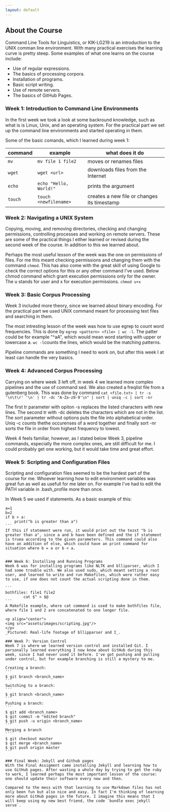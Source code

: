 ```yaml
---
layout: default
---
```

## About the Course
Command Line Tools for Linguistics, or KIK-LG219 is an introduction to the UNIX comman line environment. With many practical exercises the learning curve is pretty steep. Some examples of what one learns on the course include: 

* Use of regular expressions.
* The basics of processing corpora.
* Installation of programs.
* Basic script writing.
* Use of remote servers.
* The basics of GitHub Pages.


### Week 1: Introduction to Command Line Environments
In the first week we took a look at some backround knowledge, such as what is is Linux, Unix, and an operating system. For the practical part we set up the command line environments and started operating in them. 

Some of the basic comands, which I learned during week 1:

| command | example	      		| what does it do			 	|
| ------- | ---------------------------	| --------------------------------------------- |
| `mv` 	  | `mv file 1 file2` 		| moves or renames files			|
| `wget`  | `wget <url>`  		| downloads files from the Internet		|
| `echo`  | `echo "Hello, World!"`	| prints the argument				|
| `touch` | `touch <newfilename>`	| creates a new file or changes its timestamp	|


### Week 2: Navigating a UNIX System
Copying, moving, and removing directories, checking and changing permissions, controlling processes and working on remote servers. These are some of the practical things I either learned or revised during the second week of the course. In addition to this we learned about. 

Perhaps the most useful lesson of the week was the one on permissions of files. For me this meant checking permissions and changing them with the command `chmod`. This has also come with the great skill of using Google to check the correct options for this or any other command I've used. Below chmod command which grant execution permissions only for the owner. The u stands for user and x for execution permissions.
`chmod u+x`


### Week 3: Basic Corpus Processing
Week 3 included more theory, since we learned about binary encoding. For the practical part we used UNIX command meant for processing text files and searching in them. 

The most intresting lesson of the week was how to use egrep to count word frequencies. This is done by `egrep <pattern> <file> | wc -l`. The patter could be for example "^aA", which would mean word starting with upper or lowercase a. `wc -l`counts the lines, which would be the matching patterns. 

Pipeline commands are something I need to work on, but after this week I at least can handle the very basics. 


### Week 4: Advanced Corpus Processing
Carrying on where week 3 left off, in week 4 we learned more complex pipelines and the use of command sed. We also created a freqlist file from a gutenberg book. This was done by command `cat <file.txt> | tr -s '\n\t\r' '\n' | tr -dc "A-Za-z0-9'\n" | sort | uniq -c | sort -nr`

The first tr parameter with opiton -s replaces the listed characters with new lines. The second tr with -dc deletes the characters which are not in the list. The sort parameter without options puts the file into alphabetical order. Uniq -c counts thethe occurenses of a word together and finally sort -nr sorts the file in order from highest frequency to lowest.  

Week 4 feels familiar, however, as I stated below Week 3, pipeline commands, especially the more complex ones, are still difficult for me. I could probably get one working, but it would take time and great effort.


### Week 5: Scripting and Configuration Files
Scripting and configuration files seemed to be the hardest part of the course for me. Whoever learning how to edit environment variables was great fun as well as usefull for me later on. For example I've had to edit the PATH variable in .bash_profile more than once. 

In Week 5 we used if statements. As a basic example of this: 
````
a=1
b=2
if b > a:
	print("b is greater than a")
```
If this if statement were run, it would print out the tezxt "b is greater than a", since a and b have been defined and the if statement is truea according to the given parameters. This command could also have an addition of else, which could have an print command for situation where b = a or b < a. 


### Week 6: Installing and Running Programs 
Week 6 was for installing programs like NLTK and blliparser, which I had some trouble with. We also used sudo, which meant setting a root user, and learned to write and run Makefiles, which were rather easy to use, if one does not count the actual scripting done in them. 

```
bothfiles: file1 file2
        cat $^ > $@
```
A Makefile example, where cat command is used to make bothfiles file, where file 1 and 2 are concatenated to one longer file. 

<p align="center">
<img src="assets/images/scripting.jpg"/>
</p>
_Pictured: Real-life footage of bllipparser and I_.

### Week 7: Version Control
Week 7 is where we learned version control and installed Git. I personally learned everything I now know about GitHub during this week, since I had never used it before. I've got pushing and pulling under control, but for example branching is still a mystery to me. 

Creating a branch:
```
$ git branch <branch_name>
```
Switching to a branch:
```
$ git branch <branch_name>
```
Pushing a branch:  
```
$ git add <branch_name>
$ git commit -m "edited branch"
$ git push -u origin <branch_name>
```
Merging a branch
```
$ git checkout master
$ git merge <branch_name>
$ git push origin master
```

### Final Week: Jekyll and Github pages
With the Final Assigment came installing Jekyll and learning how to use GitHub pages. After wasting a whole day by trying to get the ruby to work, I learned perhaps the most important lesson of the course: one should update their software every now and then. 

Compared to the mess with that learning to use Markdown files has not only been fun but also nice and easy. In fact I'm thinking of learning more about GitHub pages in the future. I imagine this means that I will keep using my new best friend, the code `bundle exec jekyll serve`.
